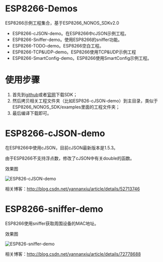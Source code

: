 # ESP8266-Demos

ESP8266示例工程集合，基于ESP8266_NONOS_SDKv2.0

- ESP8266-cJSON-demo。在ESP8266中cJSON示例工程。
- ESP8266-Sniffer-demo。使用ESP8266的sniffer功能。
- ESP8266-TODO-demo。ESP8266空白工程。
- ESP8266-TCP&UDP-demo。ESP8266使用TCP&UDP示例工程
- ESP8266-SmartConfig-demo。ESP8266使用SmartConfig示例工程。

# 使用步骤

1. 首先到[github](https://github.com/espressif/ESP8266_NONOS_SDK)或者[官网](http://espressif.com/zh-hans/products/hardware/esp8266ex/resources)下载SDK；
2. 然后拷贝相关工程文件夹（比如ESP826-cJSON-demo）到主目录，类似于ESP8266_NONOS_SDK/examples里面的工程文件夹；
3. 最后编译下载即可。



# ESP8266-cJSON-demo

在ESP8266中使用cJSON，目前cJSON最新版本是1.5.3。

由于ESP8266不支持浮点数，修改了cJSON中有关double的函数。

效果图

![ESP826-cJSON-demo](https://github.com/AngelLiang/ESP8266-Demos/blob/master/img/ESP8266-cJSON-demo.jpg)

相关博客：http://blog.csdn.net/yannanxiu/article/details/52713746



# ESP8266-sniffer-demo

ESP8266使用sniffer获取周围设备的MAC地址。

效果图

![ESP826-sniffer-demo](https://github.com/AngelLiang/ESP8266-Demos/blob/master/img/ESP8266-sniffer-demo.jpg)

相关博客：http://blog.csdn.net/yannanxiu/article/details/72778688
